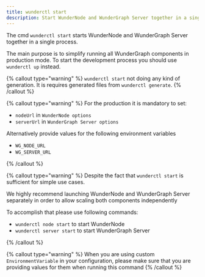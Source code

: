 ```yaml
---
title: wunderctl start
description: Start WunderNode and WunderGraph Server together in a single process.
---
```


The cmd `wunderctl start` starts WunderNode and WunderGraph Server together in a single process.

The main purpose is to simplify running all WunderGraph components in production mode.
To start the development process you should use `wunderctl up` instead.

{% callout type="warning" %}
`wunderctl start` not doing any kind of generation.
It is requires generated files from `wunderctl generate`.
{% /callout %}

{% callout type="warning" %}
For the production it is mandatory to set:

- `nodeUrl` in `WunderNode options`
- `serverUrl` in `WunderGraph Server options`

Alternatively provide values for the following environment variables

- `WG_NODE_URL`
- `WG_SERVER_URL`

{% /callout %}

{% callout type="warning" %}
Despite the fact that `wunderctl start` is sufficient for simple use cases.

We highly recommend launching WunderNode and WunderGraph Server separately in order to allow scaling both components independently

To accomplish that please use following commands:

- `wunderctl node start` to start WunderNode
- `wunderctl server start` to start WunderGraph Server

{% /callout %}

{% callout type="warning" %}
When you are using custom `EnvironmentVariable` in your configuration,
please make sure that you are providing values for them when running this command
{% /callout %}
